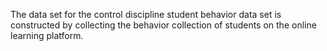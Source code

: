 The data set for the control discipline student behavior data set is constructed by collecting the behavior collection of students on the online learning platform.
